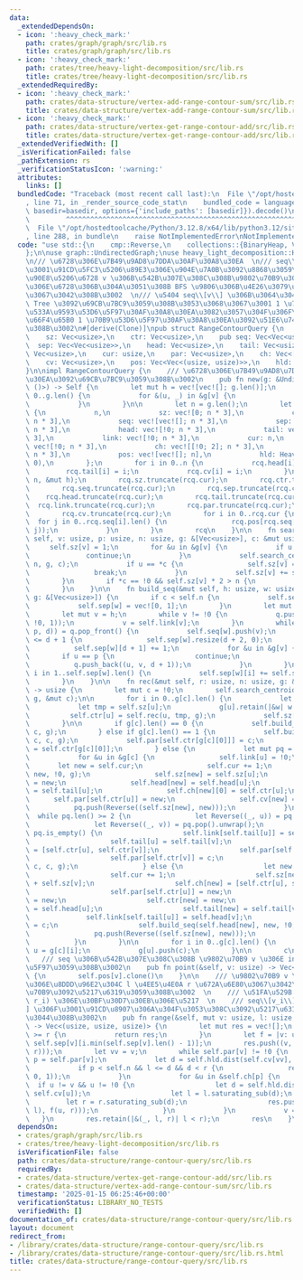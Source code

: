```yaml
---
data:
  _extendedDependsOn:
  - icon: ':heavy_check_mark:'
    path: crates/graph/graph/src/lib.rs
    title: crates/graph/graph/src/lib.rs
  - icon: ':heavy_check_mark:'
    path: crates/tree/heavy-light-decomposition/src/lib.rs
    title: crates/tree/heavy-light-decomposition/src/lib.rs
  _extendedRequiredBy:
  - icon: ':heavy_check_mark:'
    path: crates/data-structure/vertex-add-range-contour-sum/src/lib.rs
    title: crates/data-structure/vertex-add-range-contour-sum/src/lib.rs
  - icon: ':heavy_check_mark:'
    path: crates/data-structure/vertex-get-range-contour-add/src/lib.rs
    title: crates/data-structure/vertex-get-range-contour-add/src/lib.rs
  _extendedVerifiedWith: []
  _isVerificationFailed: false
  _pathExtension: rs
  _verificationStatusIcon: ':warning:'
  attributes:
    links: []
  bundledCode: "Traceback (most recent call last):\n  File \"/opt/hostedtoolcache/Python/3.12.8/x64/lib/python3.12/site-packages/onlinejudge_verify/documentation/build.py\"\
    , line 71, in _render_source_code_stat\n    bundled_code = language.bundle(stat.path,\
    \ basedir=basedir, options={'include_paths': [basedir]}).decode()\n          \
    \         ^^^^^^^^^^^^^^^^^^^^^^^^^^^^^^^^^^^^^^^^^^^^^^^^^^^^^^^^^^^^^^^^^^^^^^^^^^^^^^^^^\n\
    \  File \"/opt/hostedtoolcache/Python/3.12.8/x64/lib/python3.12/site-packages/onlinejudge_verify/languages/rust.py\"\
    , line 288, in bundle\n    raise NotImplementedError\nNotImplementedError\n"
  code: "use std::{\n    cmp::Reverse,\n    collections::{BinaryHeap, VecDeque},\n\
    };\n\nuse graph::UndirectedGraph;\nuse heavy_light_decomposition::HeavyLightDecomposition;\n\
    \n/// \u6728\u306E\u7B49\u9AD8\u7DDA\u30AF\u30A8\u30EA  \n/// seq\\[v\\] \u306F\
    \u3001\u91CD\u5FC3\u5206\u89E3\u306E\u904E\u7A0B\u3092\u8868\u3059\u6728\u306E\
    \u90E8\u5206\u6728 v \u306B\u542B\u307E\u308C\u308B\u9802\u70B9\u3092\u3001\u5143\
    \u306E\u6728\u306B\u304A\u3051\u308B BFS \u9806\u306B\u4E26\u3079\u305F\u3082\u306E\
    \u3067\u3042\u308B\u3002  \n/// \u5404 seq\\[v\\] \u306B\u3064\u3044\u3066 Segment\
    \ Tree \u3092\u69CB\u7BC9\u3059\u308B\u3053\u3068\u3067\u3001 1 \u70B9\u66F4\u65B0\
    \u533A\u9593\u53D6\u5F97\u30AF\u30A8\u30EA\u3082\u3057\u304F\u306F\u533A\u9593\
    \u66F4\u65B0 1 \u70B9\u53D6\u5F97\u30AF\u30A8\u30EA\u3092\u51E6\u7406\u3067\u304D\
    \u308B\u3002\n#[derive(Clone)]\npub struct RangeContourQuery {\n    n: usize,\n\
    \    sz: Vec<usize>,\n    ctr: Vec<usize>,\n    pub seq: Vec<Vec<usize>>,\n  \
    \  sep: Vec<Vec<usize>>,\n    head: Vec<usize>,\n    tail: Vec<usize>,\n    link:\
    \ Vec<usize>,\n    cur: usize,\n    par: Vec<usize>,\n    ch: Vec<[usize; 2]>,\n\
    \    cv: Vec<usize>,\n    pos: Vec<Vec<(usize, usize)>>,\n    hld: HeavyLightDecomposition,\n\
    }\n\nimpl RangeContourQuery {\n    /// \u6728\u306E\u7B49\u9AD8\u7DDA\u30AF\u30A8\
    \u30EA\u3092\u69CB\u7BC9\u3059\u308B\u3002\n    pub fn new(g: &UndirectedGraph<(),\
    \ ()>) -> Self {\n        let mut h = vec![vec![]; g.len()];\n        for v in\
    \ 0..g.len() {\n            for &(u, _) in &g[v] {\n                h[v].push(u);\n\
    \            }\n        }\n\n        let n = g.len();\n        let mut rcq = Self\
    \ {\n            n,\n            sz: vec![0; n * 3],\n            ctr: vec![!0;\
    \ n * 3],\n            seq: vec![vec![]; n * 3],\n            sep: vec![vec![];\
    \ n * 3],\n            head: vec![!0; n * 3],\n            tail: vec![!0; n *\
    \ 3],\n            link: vec![!0; n * 3],\n            cur: n,\n            par:\
    \ vec![!0; n * 3],\n            ch: vec![[!0; 2]; n * 3],\n            cv: vec![!0;\
    \ n * 3],\n            pos: vec![vec![]; n],\n            hld: HeavyLightDecomposition::new(&g,\
    \ 0),\n        };\n        for i in 0..n {\n            rcq.head[i] = i;\n   \
    \         rcq.tail[i] = i;\n            rcq.cv[i] = i;\n        }\n        rcq.rec(0,\
    \ n, &mut h);\n        rcq.sz.truncate(rcq.cur);\n        rcq.ctr.truncate(rcq.cur);\n\
    \        rcq.seq.truncate(rcq.cur);\n        rcq.sep.truncate(rcq.cur);\n    \
    \    rcq.head.truncate(rcq.cur);\n        rcq.tail.truncate(rcq.cur);\n      \
    \  rcq.link.truncate(rcq.cur);\n        rcq.par.truncate(rcq.cur);\n        rcq.ch.truncate(rcq.cur);\n\
    \        rcq.cv.truncate(rcq.cur);\n        for i in 0..rcq.cur {\n          \
    \  for j in 0..rcq.seq[i].len() {\n                rcq.pos[rcq.seq[i][j]].push((i,\
    \ j));\n            }\n        }\n        rcq\n    }\n\n    fn search_centroid(&mut\
    \ self, v: usize, p: usize, n: usize, g: &[Vec<usize>], c: &mut usize) {\n   \
    \     self.sz[v] = 1;\n        for &u in &g[v] {\n            if u == p {\n  \
    \              continue;\n            }\n            self.search_centroid(u, v,\
    \ n, g, c);\n            if u == *c {\n                self.sz[v] = n - self.sz[*c];\n\
    \                break;\n            }\n            self.sz[v] += self.sz[u];\n\
    \        }\n        if *c == !0 && self.sz[v] * 2 > n {\n            *c = v;\n\
    \        }\n    }\n\n    fn build_seq(&mut self, h: usize, w: usize, c: usize,\
    \ g: &[Vec<usize>]) {\n        if c < self.n {\n            self.seq[w].push(c);\n\
    \            self.sep[w] = vec![0, 1];\n        }\n        let mut q = VecDeque::new();\n\
    \        let mut v = h;\n        while v != !0 {\n            q.push_back((v,\
    \ !0, 1));\n            v = self.link[v];\n        }\n        while let Some((v,\
    \ p, d)) = q.pop_front() {\n            self.seq[w].push(v);\n            if self.sep[w].len()\
    \ <= d + 1 {\n                self.sep[w].resize(d + 2, 0);\n            }\n \
    \           self.sep[w][d + 1] += 1;\n            for &u in &g[v] {\n        \
    \        if u == p {\n                    continue;\n                }\n     \
    \           q.push_back((u, v, d + 1));\n            }\n        }\n        for\
    \ i in 1..self.sep[w].len() {\n            self.sep[w][i] += self.sep[w][i - 1];\n\
    \        }\n    }\n\n    fn rec(&mut self, r: usize, n: usize, g: &mut [Vec<usize>])\
    \ -> usize {\n        let mut c = !0;\n        self.search_centroid(r, !0, n,\
    \ g, &mut c);\n\n        for i in 0..g[c].len() {\n            let u = g[c][i];\n\
    \            let tmp = self.sz[u];\n            g[u].retain(|&w| w != c);\n  \
    \          self.ctr[u] = self.rec(u, tmp, g);\n            self.sz[u] = tmp;\n\
    \        }\n\n        if g[c].len() == 0 {\n            self.build_seq(!0, c,\
    \ c, g);\n        } else if g[c].len() == 1 {\n            self.build_seq(self.head[g[c][0]],\
    \ c, c, g);\n            self.par[self.ctr[g[c][0]]] = c;\n            self.ch[c][0]\
    \ = self.ctr[g[c][0]];\n        } else {\n            let mut pq = BinaryHeap::new();\n\
    \            for &u in &g[c] {\n                self.link[u] = !0;\n         \
    \       let new = self.cur;\n                self.cur += 1;\n                self.build_seq(self.head[u],\
    \ new, !0, g);\n                self.sz[new] = self.sz[u];\n                self.ctr[new]\
    \ = new;\n                self.head[new] = self.head[u];\n                self.tail[new]\
    \ = self.tail[u];\n                self.ch[new][0] = self.ctr[u];\n          \
    \      self.par[self.ctr[u]] = new;\n                self.cv[new] = c;\n     \
    \           pq.push(Reverse((self.sz[new], new)));\n            }\n          \
    \  while pq.len() >= 2 {\n                let Reverse((_, u)) = pq.pop().unwrap();\n\
    \                let Reverse((_, v)) = pq.pop().unwrap();\n                if\
    \ pq.is_empty() {\n                    self.link[self.tail[u]] = self.head[v];\n\
    \                    self.tail[u] = self.tail[v];\n                    self.ch[c]\
    \ = [self.ctr[u], self.ctr[v]];\n                    self.par[self.ctr[u]] = c;\n\
    \                    self.par[self.ctr[v]] = c;\n                    self.build_seq(self.head[u],\
    \ c, c, g);\n                } else {\n                    let new = self.cur;\n\
    \                    self.cur += 1;\n                    self.sz[new] = self.sz[u]\
    \ + self.sz[v];\n                    self.ch[new] = [self.ctr[u], self.ctr[v]];\n\
    \                    self.par[self.ctr[u]] = new;\n                    self.par[self.ctr[v]]\
    \ = new;\n                    self.ctr[new] = new;\n                    self.head[new]\
    \ = self.head[u];\n                    self.tail[new] = self.tail[v];\n      \
    \              self.link[self.tail[u]] = self.head[v];\n                    self.cv[new]\
    \ = c;\n                    self.build_seq(self.head[new], new, !0, g);\n    \
    \                pq.push(Reverse((self.sz[new], new)));\n                }\n \
    \           }\n        }\n\n        for i in 0..g[c].len() {\n            let\
    \ u = g[c][i];\n            g[u].push(c);\n        }\n\n        c\n    }\n\n \
    \   /// seq \u306B\u542B\u307E\u308C\u308B \u9802\u70B9 v \u306E index \u3092\u53D6\
    \u5F97\u3059\u308B\u3002\n    pub fn point(&self, v: usize) -> Vec<(usize, usize)>\
    \ {\n        self.pos[v].clone()\n    }\n\n    /// \u9802\u70B9 v \u304B\u3089\
    \u306E\u8DDD\u96E2\u304C l \u4EE5\u4E0A r \u672A\u6E80\u3067\u3042\u308B\u9802\
    \u70B9\u3092\u5217\u6319\u3059\u308B\u3002  \n    /// \u51FA\u529B: (v_i, l_i,\
    \ r_i) \u306E\u30BF\u30D7\u30EB\u306E\u5217  \n    /// seq\\[v_i\\]\\[l_i..r_i\\\
    ] \u306F\u3001\u91CD\u8907\u306A\u304F\u3053\u308C\u3092\u5217\u6319\u3057\u3066\
    \u3044\u308B\u3002\n    pub fn range(&self, mut v: usize, l: usize, r: usize)\
    \ -> Vec<(usize, usize, usize)> {\n        let mut res = vec![];\n        if l\
    \ >= r {\n            return res;\n        }\n        let f = |v: usize, i: usize|\
    \ self.sep[v][i.min(self.sep[v].len() - 1)];\n        res.push((v, f(v, l), f(v,\
    \ r)));\n        let vv = v;\n        while self.par[v] != !0 {\n            let\
    \ p = self.par[v];\n            let d = self.hld.dist(self.cv[vv], self.cv[p]);\n\
    \            if p < self.n && l <= d && d < r {\n                res.push((p,\
    \ 0, 1));\n            }\n            for &u in &self.ch[p] {\n              \
    \  if u != v && u != !0 {\n                    let d = self.hld.dist(self.cv[vv],\
    \ self.cv[u]);\n                    let l = l.saturating_sub(d);\n           \
    \         let r = r.saturating_sub(d);\n                    res.push((u, f(u,\
    \ l), f(u, r)));\n                }\n            }\n            v = p;\n     \
    \   }\n        res.retain(|&(_, l, r)| l < r);\n        res\n    }\n}\n"
  dependsOn:
  - crates/graph/graph/src/lib.rs
  - crates/tree/heavy-light-decomposition/src/lib.rs
  isVerificationFile: false
  path: crates/data-structure/range-contour-query/src/lib.rs
  requiredBy:
  - crates/data-structure/vertex-get-range-contour-add/src/lib.rs
  - crates/data-structure/vertex-add-range-contour-sum/src/lib.rs
  timestamp: '2025-01-15 06:25:46+00:00'
  verificationStatus: LIBRARY_NO_TESTS
  verifiedWith: []
documentation_of: crates/data-structure/range-contour-query/src/lib.rs
layout: document
redirect_from:
- /library/crates/data-structure/range-contour-query/src/lib.rs
- /library/crates/data-structure/range-contour-query/src/lib.rs.html
title: crates/data-structure/range-contour-query/src/lib.rs
---
```

